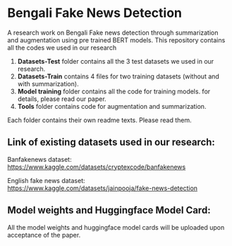 # Bengali Fake News Detection
A research work on Bengali Fake news detection through summarization and augmentation using pre trained BERT models. This repository contains all the codes we used in our research

1) **Datasets-Test** folder contains all the 3 test datasets we used in our research. 
2) **Datasets-Train** contains 4 files for two training datasets (without and with summarization). 
3) **Model training** folder contains all the code for training models. for details, please read our paper. 
4) **Tools** folder contains code for augmentation and summarization.

Each folder contains their own readme texts. Please read them.

Link of existing datasets used in our research:
----------------------------------------------------------------------------------------
Banfakenews dataset: https://www.kaggle.com/datasets/cryptexcode/banfakenews

English fake news dataset: https://www.kaggle.com/datasets/jainpooja/fake-news-detection

Model weights and Huggingface Model Card:
----------------------------------------------------------------------------------------
All the model weights and huggingface model cards will be uploaded upon acceptance of the paper.


